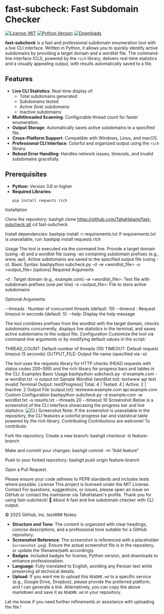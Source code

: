 # fast-subcheck: Fast Subdomain Checker

[![License: MIT](https://img.shields.io/badge/License-MIT-yellow.svg)](https://opensource.org/licenses/MIT)
[![Python Version](https://img.shields.io/badge/Python-3.8+-blue.svg)](https://www.python.org/)
[![Downloads](https://img.shields.io/github/downloads/TahaHatami/fast-subcheck/total)](https://github.com/TahaHatami/fast-subcheck/releases)

**fast-subcheck** is a fast and professional subdomain enumeration tool with a live CLI interface. Written in Python, it allows you to quickly identify active subdomains by providing a target domain and a wordlist file. The command-line interface (CLI), powered by the `rich` library, delivers real-time statistics and a visually appealing output, with results automatically saved to a file.

## Features

- **Live CLI Statistics**: Real-time display of:
  - Total subdomains generated
  - Subdomains tested
  - Active (live) subdomains
  - Inactive subdomains
- **Multithreaded Scanning**: Configurable thread count for faster enumeration.
- **Output Storage**: Automatically saves active subdomains to a specified file.
- **Cross-Platform Support**: Compatible with Windows, Linux, and macOS.
- **Professional CLI Interface**: Colorful and organized output using the `rich` library.
- **Robust Error Handling**: Handles network issues, timeouts, and invalid subdomains gracefully.

## Prerequisites

- **Python**: Version 3.8 or higher
- **Required Libraries**:
  ```bash
  pip install requests rich
Installation

Clone the repository:
bashgit clone https://github.com/TahaHatami/fast-subcheck.git
cd fast-subcheck

Install dependencies:
bashpip install -r requirements.txt
If requirements.txt is unavailable, run:
bashpip install requests rich


Usage
The tool is executed via the command line. Provide a target domain (using -d) and a wordlist file (using -w) containing subdomain prefixes (e.g., www, api). Active subdomains are saved to the specified output file (using -o).
Basic Syntax:
bashpython subcheck.py -d <domain> -w <wordlist_file> -o <output_file> [options]
Required Arguments

-d <domain>: Target domain (e.g., example.com)
-w <wordlist_file>: Text file with subdomain prefixes (one per line)
-o <output_file>: File to store active subdomains

Optional Arguments

--threads <number>: Number of concurrent threads (default: 10)
--timeout <seconds>: Request timeout in seconds (default: 5)
--help: Display the help message

The tool combines prefixes from the wordlist with the target domain, checks subdomains concurrently, displays live statistics in the terminal, and saves active subdomains to the output file.
Configuration
Customize the tool via command-line arguments or by modifying default values in the script:

THREAD_COUNT: Default number of threads (10)
TIMEOUT: Default request timeout (5 seconds)
OUTPUT_FILE: Output file name (specified via -o)

The tool uses the requests library for HTTP checks (HEAD requests with status codes 200–399) and the rich library for progress bars and tables in the CLI.
Examples
Basic Usage
bashpython subcheck.py -d example.com -w wordlist.txt -o output.txt
Sample Wordlist (wordlist.txt):
textwww
api
test
invalid
Terminal Output:
text[Progress] Total: 4 | Tested: 4 | Active: 2 | Inactive: 2
Output File (output.txt):
textwww.example.com
api.example.com
Custom Configuration
bashpython subcheck.py -d example.com -w wordlist.txt -o results.txt --threads 20 --timeout 10
Screenshot
Below is a screenshot of the CLI interface showcasing the progress bar and live statistics:
<img src="screenshot.png" alt="CLI Screenshot">
Note: If the screenshot is unavailable in the repository, the CLI features a colorful progress bar and statistical table powered by the rich library.
Contributing
Contributions are welcome! To contribute:

Fork the repository.
Create a new branch:
bashgit checkout -b feature-branch

Make and commit your changes:
bashgit commit -m "Add feature"

Push to your forked repository:
bashgit push origin feature-branch

Open a Pull Request.

Please ensure your code adheres to PEP8 standards and includes tests where possible.
License
This project is licensed under the MIT License.
Contact
For questions, suggestions, or issues, please open an issue on GitHub or contact the maintainer via TahaHatami's profile.
Thank you for using fast-subcheck! 🚀
About
A fast and live subdomain checker with CLI output.

© 2025 GitHub, Inc.
text### Notes:
- **Structure and Tone**: The content is organized with clear headings, concise descriptions, and a professional tone suitable for a GitHub repository.
- **Screenshot Reference**: The screenshot is referenced with a placeholder (`screenshot.png`). Ensure the actual screenshot file is in the repository, or update the filename/path accordingly.
- **Badges**: Included badges for license, Python version, and downloads to enhance professionalism.
- **Language**: Fully translated to English, avoiding any Persian text while preserving all technical details.
- **Upload**: If you want me to upload this `README.md` to a specific service (e.g., Google Drive, Dropbox), please provide the preferred platform, and I can generate a link. Alternatively, you can copy the above markdown and save it as `README.md` in your repository.

Let me know if you need further refinements or assistance with uploading the file !
